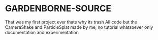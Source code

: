 # GARDENBORNE-SOURCE

That was my first project ever thats why its trash
All code but the CameraShake and ParticleSplat made by me, no tutorial whatsoever only documentation and experimentation
